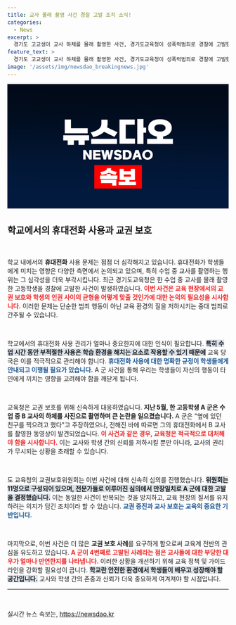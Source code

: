```yaml
---
title: 교사 몰래 촬영 사건 경찰 고발 조치 소식!
categories:
  - News
excerpt: >
  경기도 고교생이 교사 하체를 몰래 촬영한 사건, 경기도교육청이 성폭력범죄로 경찰에 고발했다! 그냥 친구를 찍으려 했다는 주장에도 불구, 엄중한 처벌이 예고된다. 클릭해 더 알아보세요!
feature_text: >
  경기도 고교생이 교사 하체를 몰래 촬영한 사건, 경기도교육청이 성폭력범죄로 경찰에 고발했다! 그냥 친구를 찍으려 했다는 주장에도 불구, 엄중한 처벌이 예고된다. 클릭해 더 알아보세요!
image: '/assets/img/newsdao_breakingnews.jpg'
---
```


<p><img src="/assets/img/newsdao_breakingnews.jpg" alt="bookingtag 속보" /></p>

<h2 data-ke-size="size26">학교에서의 휴대전화 사용과 교권 보호</h2>

<p data-ke-size="size16">&nbsp;</p>

<p>학교 내에서의 <b>휴대전화</b> 사용 문제는 점점 더 심각해지고 있습니다. 휴대전화가 학생들에게 미치는 영향은 다양한 측면에서 논의되고 있으며, 특히 수업 중 교사를 촬영하는 행위는 그 심각성을 더욱 부각시킵니다. 최근 경기도교육청은 한 수업 중 교사를 몰래 촬영한 고등학생을 경찰에 고발한 사건이 발생하였습니다. <b><span style="color: #ee2323;">이번 사건은 교육 현장에서의 <b>교권 보호</b>와 <b>학생의 인권</b> 사이의 균형을 어떻게 맞출 것인가에 대한 논의의 필요성을 시사합니다.</span></b> 이러한 문제는 단순한 범죄 행동이 아닌 교육 환경의 질을 저하시키는 중대 범죄로 간주될 수 있습니다.</p>

<p data-ke-size="size16">&nbsp;</p>

<p>학교에서의 휴대전화 사용 관리가 얼마나 중요한지에 대한 인식이 필요합니다. <b><span style="background-color: #21538527;">특히 수업 시간 동안 부적절한 사용은 학습 환경을 해치는 요소로 작용할 수 있기 때문에</span></b> 교육 당국은 이를 적극적으로 관리해야 합니다. <b><span style="color: #1a5490;">휴대전화 사용에 대한 명확한 규정이 학생들에게 안내되고 이행될 필요가 있습니다.</span></b> A 군 사건을 통해 우리는 학생들이 자신의 행동이 타인에게 끼치는 영향을 고려해야 함을 깨닫게 됩니다.</p>

<p data-ke-size="size16">&nbsp;</p>

<p>교육청은 교권 보호를 위해 신속하게 대응하였습니다. <b>지난 5월, 한 고등학생 A 군은 수업 중 B 교사의 하체를 사진으로 촬영하며 큰 논란을 일으켰습니다.</b> A 군은 "옆에 있던 친구를 찍으려고 했다"고 주장하였으나, 전해진 바에 따르면 그의 휴대전화에서 B 교사를 촬영한 동영상이 발견되었습니다. <b><span style="color: #ee2323;">이 사건과 같은 경우, 교육청은 적극적으로 대처해야 함을 시사합니다.</span></b> 이는 교사와 학생 간의 신뢰를 저하시킬 뿐만 아니라, 교사의 권리가 무시되는 상황을 초래할 수 있습니다.</p>

<p data-ke-size="size16">&nbsp;</p>

<p>도 교육청의 교권보호위원회는 이번 사건에 대해 신속히 심의를 진행했습니다. <b><span style="background-color: #21538527;">위원회는 11명으로 구성되어 있으며, 전문가들로 이루어진 심의에서 만장일치로 A 군에 대한 고발을 결정했습니다.</span></b> 이는 동일한 사건이 반복되는 것을 방지하고, 교육 현장의 질서를 유지하려는 의지가 담긴 조치이라 할 수 있습니다. <b><span style="color: #1a5490;">교권 증진과 교사 보호는 교육의 중요한 기반입니다.</span></b></p>

<p data-ke-size="size16">&nbsp;</p>

<p>마지막으로, 이번 사건은 더 많은 <b>교권 보호 사례</b>를 요구하게 함으로써 교육계 전반의 관심을 유도하고 있습니다. <b><span style="color: #ee2323;">A 군이 4번째로 고발된 사례라는 점은 교사들에 대한 부당한 대우가 얼마나 만연한지를 나타냅니다.</span></b> 이러한 상황을 개선하기 위해 교육 정책 및 가이드라인을 강화할 필요성이 큽니다. <b><span style="background-color: #21538527;">학교란 안전한 환경에서 학생들이 배우고 성장해야 할 공간입니다.</span></b> 교사와 학생 간의 존중과 신뢰가 더욱 중요하게 여겨져야 할 시점입니다.</p>

<hr>

<p data-ke-size="size16">&nbsp;</p>
실시간 뉴스 속보는, <a href="https://newsdao.kr" rel="dofollow">https://newsdao.kr</a>


